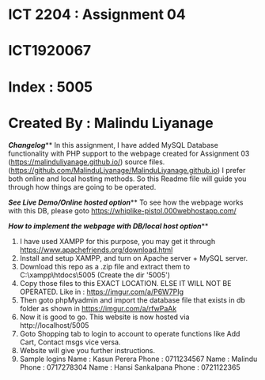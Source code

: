 # ICT 2204 : Assignment 04
# ICT1920067 
# Index : 5005
# Created By : Malindu Liyanage

*******Changelog*********
In this assignment, I have added MySQL Database functionality with PHP support to the webpage created for Assignment 03 (https://malinduliyanage.github.io/) source files. (https://github.com/MalinduLiyanage/MalinduLiyanage.github.io)
I prefer both online and local hosting methods. So this Readme file will guide you through how things are going to be operated.

*******See Live Demo/Online hosted option*********
To see how the webpage works with this DB, please goto https://whiplike-pistol.000webhostapp.com/

*******How to implement the webpage with DB/local host option*********
1. I have used XAMPP for this purpose, you may get it through https://www.apachefriends.org/download.html
2. Install and setup XAMPP, and turn on Apache server + MySQL server.
3. Download this repo as a .zip file and extract them to C:\xampp\htdocs\5005 (Create the dir '5005') 
4. Copy those files to this EXACT LOCATION. ELSE IT WILL NOT BE OPERATED. Like in : https://imgur.com/a/P6W7PIg
5. Then goto phpMyadmin and import the database file that exists in db folder as shown in https://imgur.com/a/rfwPaAk
6. Now it is good to go. This website is now hosted via http://localhost/5005
7. Goto Shopping tab to login to account to operate functions like Add Cart, Contact msgs vice versa.
8. Website will give you further instructions.
9. Sample logins
    Name : Kasun Perera	    Phone : 0711234567
    Name : Malindu	        Phone : 0717278304
    Name : Hansi Sankalpana	Phone : 0721122365
